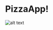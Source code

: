 # PizzaApp!
![alt text](https://github.com/taurasbear/PizzaApp/assets/156223152/de533251-2a52-4bd8-b8c8-965a60ad33f9)
